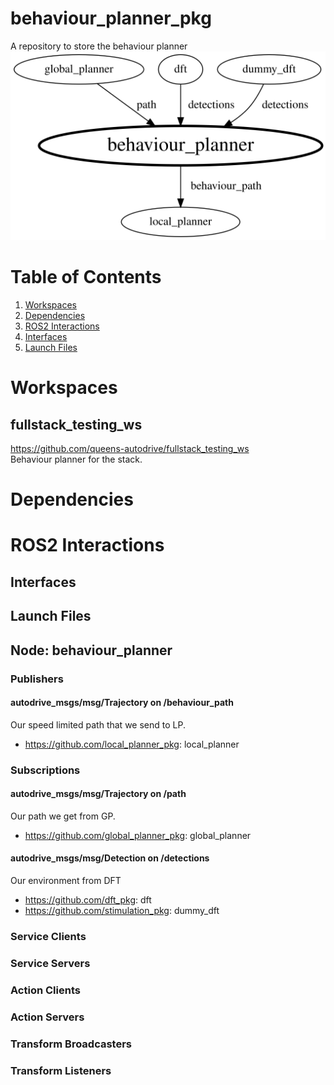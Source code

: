 
# behaviour_planner_pkg
A repository to store the behaviour planner<br />
<img src="./system_architecture.svg" width="600">

# Table of Contents
1. [Workspaces](#Workspaces)
2. [Dependencies](#Dependencies)
3. [ROS2 Interactions](#ROS2-Interactions)
  1. [Interfaces](#Interfaces)
  2. [Launch Files](#Launch-Files)

# Workspaces
## fullstack_testing_ws
https://github.com/queens-autodrive/fullstack_testing_ws<br />
Behaviour planner for the stack.

# Dependencies

# ROS2 Interactions

## Interfaces

## Launch Files

## Node: behaviour_planner

### Publishers

#### autodrive_msgs/msg/Trajectory on /behaviour_path
Our speed limited path that we send to LP.
- https://github.com/local_planner_pkg: local_planner

### Subscriptions

#### autodrive_msgs/msg/Trajectory on /path
Our path we get from GP.
- https://github.com/global_planner_pkg: global_planner

#### autodrive_msgs/msg/Detection on /detections
Our environment from DFT
- https://github.com/dft_pkg: dft
- https://github.com/stimulation_pkg: dummy_dft

### Service Clients

### Service Servers

### Action Clients

### Action Servers

### Transform Broadcasters

### Transform Listeners
